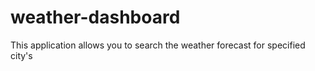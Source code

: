 # weather-dashboard
This application allows you to search the weather forecast for specified city's
